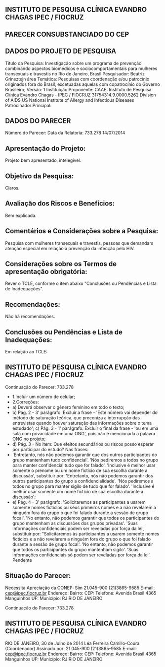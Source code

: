 
## INSTITUTO DE PESQUISA CLÍNICA EVANDRO CHAGAS IPEC / FIOCRUZ

## PARECER CONSUBSTANCIADO DO CEP

## DADOS DO PROJETO DE PESQUISA
Título da Pesquisa: Investigação sobre um programa de prevenção combinando aspectos biomédicos e sociocomportamentais para mulheres transexuais e travestis no Rio de Janeiro, Brasil
Pesquisador:
Beatriz Grinsztejn
área Temática:
Pesquisas com coordenação e/ou patrocínio originados fora do Brasil, excetuadas aquelas com copatrocínio do Governo Brasileiro;
Versão:
1
Instituição Proponente:
CAAE:
Instituto de Pesquisa Clínica Evandro Chagas - IPEC / FIOCRUZ
31754314.9.0000.5262
Division of AIDS US National Institute of Allergy and Infectious Diseases Patrocinador Principal:

## DADOS DO PARECER
Número do Parecer:
Data da Relatoria:
733.278
14/07/2014

## Apresentação do Projeto:
Projeto bem apresentado, intelegível.

## Objetivo da Pesquisa:
Claros.

## Avaliação dos Riscos e Benefícios:
Bem explicada.

## Comentários e Considerações sobre a Pesquisa:
Pesquisa com mulheres transexuais e travestis, pessoas que demandam atenção especial em relação à prevenção da infecção pelo HIV.

## Considerações sobre os Termos de apresentação obrigatória:
Rever o TCLE, conforme o item abaixo "Conclusões ou Pendências e Lista de Inadequações".

## Recomendações:
Não há recomendações.

## Conclusões ou Pendências e Lista de Inadequações:
Em relação ao TCLE:

## INSTITUTO DE PESQUISA CLÍNICA EVANDRO CHAGAS IPEC / FIOCRUZ
Continuação do Parecer: 733.278
- 1.Incluir um número de celular;
- 2.Correções:
- a) Deverá observar o gênero feminino em todo o texto;
- b) Pág. 2 - 3' parágrafo: Excluir a frase - 'Este número vai depender do método de saturação teórica, que preconiza a interrupção das entrevistas quando houver saturação das informações sobre o tema estudado'; c) Pág. 3 - 1' parágrafo: Excluir o final da frase - 'ou em uma sala com privacidade em uma ONG', pois não é mencionada a palavra ONG no projeto;
- d) Pág. 3 - No item: Que efeitos secundários ou riscos posso esperar por participar do estudo? Nas frases:
- 'Entretanto, nós não podemos garantir que dos outros participantes do grupo mantenham tudo confidencial'. 'Nós pediremos a todos no grupo para manter confidencial tudo que for falado'. 'Inclusive é melhor usar somente o prenome ou um nome fictício de sua escolha durante a discussão', substituir por: 'Entretanto, nós não podemos garantir dos outros participantes do grupo a confidencialidade'. 'Nós pediremos a todos no grupo para manter sigilo de tudo que for falado'. 'Inclusive é melhor usar somente um nome fictício de sua escolha durante a discussão';
- e) Pág. 4 - 3' parágrafo: 'Solicitaremos as participantes a usarem somente nomes fictícios ou seus primeiros nomes e a não revelarem a ninguém fora do grupo o que foi falado durante a sessão de grupo focal'. 'No entanto, não podemos garantir que todos os participantes do grupo mantenham as discussões dos grupos privadas'. 'Suas informações confidenciais podem ser reveladas por força da lei', substituir por: "Solicitaremos às participantes a usarem somente nomes fictícios e a não revelarem a ninguém fora do grupo o que foi falado durante a sessão de grupo focal'. 'No entanto, não podemos garantir que todos os participantes do grupo mantenham sigilo'. 'Suas informações confidenciais só podem ser reveladas por força da lei'.
Pendente

## Situação do Parecer:
Necessita Apreciação da CONEP:
Sim
21.045-900
(21)3865-9585
E-mail:
cep@ipec.fiocruz.br
Endereço:
Bairro:
CEP:
Telefone:
Avenida Brasil 4365
Manguinhos
UF:
Município:
RJ
RIO DE JANEIRO

Continuação do Parecer: 733.278

## INSTITUTO DE PESQUISA CLÍNICA EVANDRO CHAGAS IPEC / FIOCRUZ
RIO DE JANEIRO, 30 de Julho de 2014
Léa Ferreira Camillo-Coura (Coordenador) Assinado por:
21.045-900
(21)3865-9585
E-mail:
cep@ipec.fiocruz.br
Endereço:
Bairro:
CEP:
Telefone:
Avenida Brasil 4365
Manguinhos
UF:
Município:
RJ
RIO DE JANEIRO
